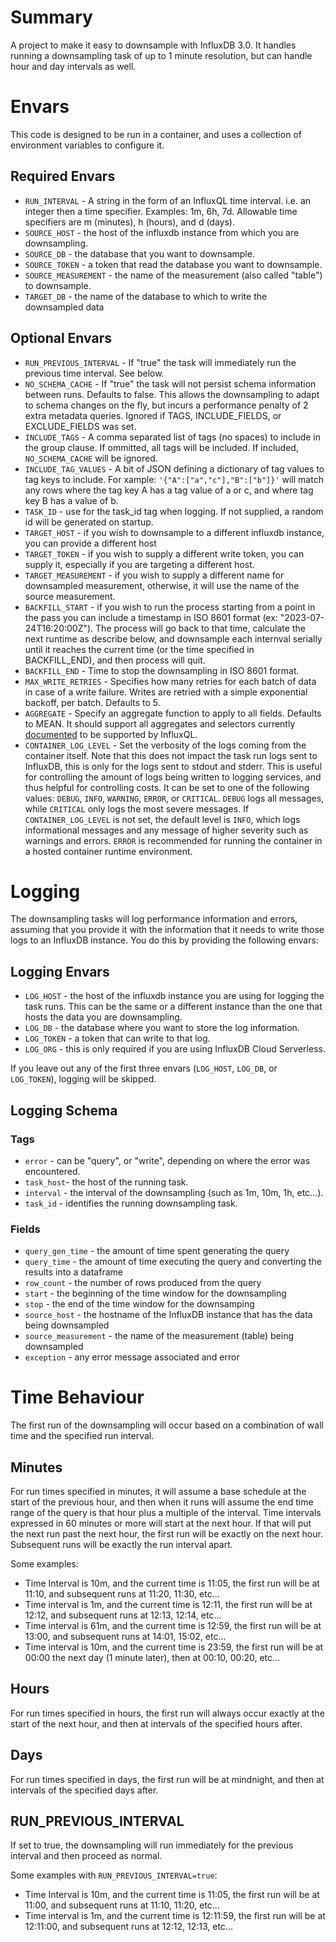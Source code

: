 # Summary

A project to make it easy to downsample with InfluxDB 3.0. It handles running a downsampling task of up to 1 minute resolution, but can handle hour and day intervals as well.

# Envars

This code is designed to be run in a container, and uses a collection of environment variables to configure it.

## Required Envars

* `RUN_INTERVAL` - A string in the form of an InfluxQL time interval. i.e. an integer then a time specifier. Examples: 1m, 6h, 7d. Allowable time specifiers are m (minutes), h (hours), and d (days).
* `SOURCE_HOST` - the host of the influxdb instance from which you are downsampling.
* `SOURCE_DB` - the database that you want to downsample.
* `SOURCE_TOKEN` - a token that read the database you want to downsample.
* `SOURCE_MEASUREMENT` - the name of the measurement (also called "table") to downsample.
* `TARGET_DB` - the name of the database to which to write the downsampled data

## Optional Envars
* `RUN_PREVIOUS_INTERVAL` - If "true" the task will immediately run the previous time interval. See below.
* `NO_SCHEMA_CACHE` - If "true" the task will not persist schema information between runs. Defaults to false. This allows the downsampling to adapt to schema changes on the fly, but incurs a performance penalty of 2 extra metadata queries. Ignored if TAGS, INCLUDE_FIELDS, or EXCLUDE_FIELDS was set.
* `INCLUDE_TAGS` - A comma separated list of tags (no spaces) to include in the group clause. If ommitted, all tags will be included. If included, `NO_SCHEMA_CACHE` will be ignored. 
* `INCLUDE_TAG_VALUES` - A bit of JSON defining a dictionary of tag values to tag keys to include. For xample: `'{"A":["a","c"],"B":["b"]}'` will match any rows where the tag key A has a tag value of a or c, and where tag key B has a value of b.
* `TASK_ID` - use for the task_id tag when logging. If not supplied, a random id will be generated on startup.
* `TARGET_HOST` - if you wish to downsample to a different influxdb instance, you can provide a different host
* `TARGET_TOKEN` - if you wish to supply a different write token, you can supply it, especially if you are targeting a different host.
* `TARGET_MEASUREMENT` - if you wish to supply a different name for downsampled measurement, otherwise, it will use the name of the source measurement.
* `BACKFILL_START` - if you wish to run the process starting from a point in the pass you can include a timestamp in ISO 8601 format (ex: "2023-07-24T16:20:00Z"). The process will go back to that time, calculate the next runtime as describe below, and downsample each internval serially until it reaches the current time (or the time specified in BACKFILL_END), and then process will quit. 
* `BACKFILL_END` - Time to stop the downsampling in ISO 8601 format.
* `MAX_WRITE_RETRIES` - Specifies how many retries for each batch of data in case of a write failure. Writes are retried with a simple exponential backoff, per batch. Defaults to 5.
* `AGGREGATE` - Specify an aggregate function to apply to all fields. Defaults to MEAN. It should support all aggregates and selectors currently [documented](https://docs.influxdata.com/influxdb/cloud-serverless/reference/influxql/feature-support/#function-support) to be supported by InfluxQL.
* `CONTAINER_LOG_LEVEL` - Set the verbosity of the logs coming from the container itself. Note that this does not impact the task run logs sent to InfluxDB, this is only for the logs sent to stdout and stderr. This is useful for controlling the amount of logs being written to logging services, and thus helpful for controlling costs. It can be set to one of the following values: `DEBUG`, `INFO`, `WARNING`, `ERROR`, or `CRITICAL`. `DEBUG` logs all messages, while `CRITICAL` only logs the most severe messages. If `CONTAINER_LOG_LEVEL` is not set, the default level is `INFO`, which logs informational messages and any message of higher severity such as warnings and errors. `ERROR` is recommended for running the container in a hosted container runtime environment.


# Logging

The downsampling tasks will log performance information and errors, assuming that you provide it with the information that it needs to write those logs to an InfluxDB instance. You do this by providing the following envars:

## Logging Envars

* `LOG_HOST` - the host of the influxdb instance you are using for logging the task runs. This can be the same or a different instance than the one that hosts the data you are downsampling.
* `LOG_DB` - the database where you want to store the log information.
* `LOG_TOKEN` - a token that can write to that log.
* `LOG_ORG` - this is only required if you are using InfluxDB Cloud Serverless.

If you leave out any of the first three envars (`LOG_HOST`, `LOG_DB`, or `LOG_TOKEN`), logging will be skipped.

## Logging Schema

### Tags

* `error` - can be "query", or "write", depending on where the error was encountered.
* `task_host`- the host of the running task.
* `interval` - the interval of the downsampling (such as 1m, 10m, 1h, etc...).
* `task_id` - identifies the running downsampling task.
  
### Fields

* `query_gen_time` - the amount of time spent generating the query
* `query_time` - the amount of time executing the query and converting the results into a dataframe
* `row_count` - the number of rows produced from the query
* `start` - the beginning of the time window for the downsampling
* `stop` - the end of the time window for the downsamping
* `source_host` - the hostname of the InfluxDB instance that has the data being downsampled
* `source_measurement` - the name of the measurement (table) being downsampled
* `exception` - any error message associated and error

# Time Behaviour

The first run of the downsampling will occur based on a combination of wall time and the specified run interval.

## Minutes

For run times specified in minutes, it will assume a base schedule at the start of the previous hour, and then when it runs will assume the end time range of the query is that hour plus a multiple of the interval. Time intervals expressed in 60 minutes or more will start at the next hour. If that will put the next run past the next hour, the first run will be exactly on the next hour. Subsequent runs will be exactly the run interval apart.

Some examples:

* Time Interval is 10m, and the current time is 11:05, the first run will be at 11:10, and subsequent runs at 11:20, 11:30, etc...
* Time interval is 1m, and the current time is 12:11, the first run will be at 12:12, and subsequent runs at 12:13, 12:14, etc...
* Time interval is 61m, and the current time is 12:59, the first run will be at 13:00, and subsequent runs at 14:01, 15:02, etc...
* Time interval is 10m, and the current time is 23:59, the first run will be at 00:00 the next day (1 minute later), then at 00:10, 00:20, etc...

## Hours

For run times specified in hours, the first run will always occur exactly at the start of the next hour, and then at intervals of the specified hours after.

## Days

For run times specified in days, the first run will be at mindnight, and then at intervals of the specified days after.

## RUN_PREVIOUS_INTERVAL

If set to true, the downsampling will run immediately for the previous interval and then proceed as normal.

Some examples with ```RUN_PREVIOUS_INTERVAL=true```:

* Time Interval is 10m, and the current time is 11:05, the first run will be at 11:00, and subsequent runs at 11:10, 11:20, etc...
* Time interval is 1m, and the current time is 12:11:59, the first run will be at 12:11:00, and subsequent runs at 12:12, 12:13, etc...
